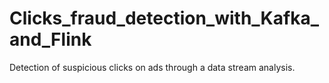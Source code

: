 # Clicks_fraud_detection_with_Kafka_and_Flink
Detection of suspicious clicks on ads through a data stream analysis. 
